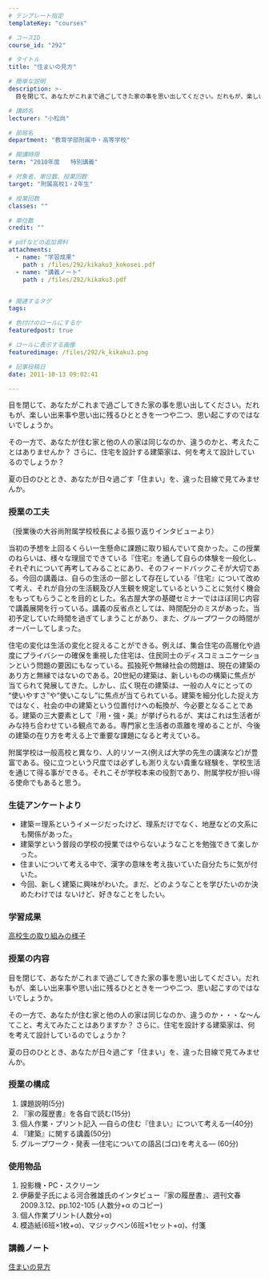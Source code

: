 ```yaml
---
# テンプレート指定
templateKey: "courses"

# コースID
course_id: "292"

# タイトル
title: "住まいの見方"

# 簡単な説明
description: >-
  目を閉じて、あなたがこれまで過ごしてきた家の事を思い出してください。だれもが、楽しい出来事や思い出に残るひとときを一つや二つ、思い起こすのではないでしょうか。 その一方で、あなたが住む家と他の人の...

# 講師名
lecturer: "小松尚"

# 部局名
department: "教育学部附属中・高等学校"

# 開講時限
term: "2010年度	特別講義"

# 対象者、単位数、授業回数
target: "附属高校1・2年生"

# 授業回数
classes: ""

# 単位数
credit: ""

# pdfなどの追加資料
attachments: 
  - name: "学習成果" 
    path : /files/292/kikaku3_kokosei.pdf
  - name: "講義ノート" 
    path : /files/292/kikaku3.pdf


# 関連するタグ
tags:

# 色付けのロールにするか
featuredpost: true

# ロールに表示する画像
featuredimage: /files/292/k_kikaku3.png

# 記事投稿日
date: 2011-10-13 09:02:41

---
```

目を閉じて、あなたがこれまで過ごしてきた家の事を思い出してください。だれもが、楽しい出来事や思い出に残るひとときを一つや二つ、思い起こすのではないでしょうか。 

その一方で、あなたが住む家と他の人の家は同じなのか、違うのかと、考えたことはありませんか？ さらに、住宅を設計する建築家は、何を考えて設計しているのでしょうか？

夏の日のひととき、あなたが日々過ごす「住まい」を、違った目線で見てみませんか。
### 授業の工夫

（授業後の大谷尚附属学校校長による振り返りインタビューより）

当初の予想を上回るくらい一生懸命に課題に取り組んでいて良かった。この授業のねらいは、様々な理屈でできている『住宅』を通して自らの体験を一般化し、それぞれについて再考してみることにあり、そのフィードバックこそが大切である。今回の講義は、自らの生活の一部として存在している『住宅』について改めて考え、それが自分の生活観及び人生観を規定しているということに気付く機会をもってもらうことを目的とした。名古屋大学の基礎セミナーではほぼ同じ内容で講義展開を行っている。講義の反省点としては、時間配分のミスがあった。当初予定していた時間を過ぎてしまうことがあり、また、グループワークの時間がオーバーしてしまった。

住宅の変化は生活の変化と捉えることができる。例えば、集合住宅の高層化や過度にプライバシーの確保を重視した住宅は、住民同士のディスコミュニケーションという問題の要因にもなっている。孤独死や無縁社会の問題は、現在の建築のあり方と無縁ではないのである。20世紀の建築は、新しいものの構築に焦点が当てられて発展してきた。しかし、広く現在の建築は、一般の人々にとっての “使いやすさ”や“使いこなし”に焦点が当てられている。建築を細分化した捉え方ではなく、社会の中の建築という位置付けへの転換が、今必要となることである。建築の三大要素として『用・強・美』が挙げられるが、実はこれは生活者がみな持ち合わせている観点である。専門家と生活者の乖離を埋めることが、今後の建築の在り方を考える上で重要な課題になると考えている。

附属学校は一般高校と異なり、人的リソース(例えば大学の先生の講演など)が豊富である。役に立つという尺度では必ずしも測りえない貴重な経験を、学校生活を通じて得る事ができる。それこそが学校本来の役割であり、附属学校が担い得る使命でもあると思う。
### 生徒アンケートより

  * 建築＝理系というイメージだったけど、理系だけでなく、地歴などの文系にも関係があった。
  * 建築学という普段の学校の授業ではやらないようなことを勉強できて楽しかった。
  * 住まいについて考える中で、漢字の意味を考え抜いていた自分たちに気が付いた。
  * 今回、新しく建築に興味がわいた。まだ、どのようなことを学びたいのか決めたわけでは ないけど、好きなことをしたい。

### 学習成果


[高校生の取り組みの様子](/files/292/kikaku3_kokosei.pdf) 
### 授業の内容

目を閉じて、あなたがこれまで過ごしてきた家の事を思い出してください。だれもが、楽しい出来事や思い出に残るひとときを一つや二つ、思い起こすのではないでしょうか。

その一方で、あなたが住む家と他の人の家は同じなのか、違うのか・・・な〜んてこと、考えてみたことはありますか？ さらに、住宅を設計する建築家は、何を考えて設計しているのでしょうか？

夏の日のひととき、あなたが日々過ごす「住まい」を、違った目線で見てみませんか。

### 授業の構成

  1. 課題説明(5分) 
  2. 『家の履歴書』を各自で読む(15分)
  3. 個人作業・プリント記入 &mdash;自らの住む『住まい』について考える&mdash;(40分)
  4. 『建築』に関する講義(50分) 
  5. グループワーク・発表 &mdash;住宅についての語呂(ゴロ)を考える&mdash; (60分)

### 使用物品

  1. 投影機・PC・スクリーン 
  2. 伊藤愛子氏による河合雅雄氏のインタビュー『家の履歴書』、週刊文春 2009.3.12、pp.102-105 (人数分+α のコピー)
  3. 個人作業プリント(人数分+α) 
  4. 模造紙(6班×1枚+α)、マジックペン(6班×1セット+α)、付箋

### 講義ノート


[住まいの見方](/files/292/kikaku3.pdf) 



